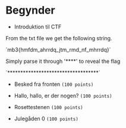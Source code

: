 # Begynder

* Introduktion til CTF

From the txt file we get the following string.

´mb3{hmfdm_ahrrdq_jtm_rmd_nf_mhrrdq}´

Simply parse it through '****' to reveal the flag

´***********************************´


* Besked fra fronten
``` (100 points) ```

* Hallo, hallo, er der nogen?
``` (100 points) ```

* Rosettestenen
``` (100 points) ```

* Julegåden 0
``` (100 points) ```
